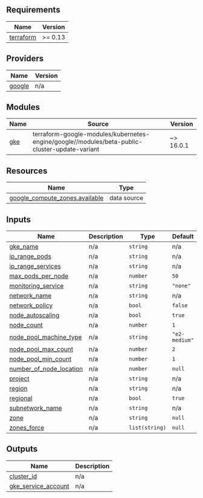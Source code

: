 ## Requirements

| Name | Version |
|------|---------|
| <a name="requirement_terraform"></a> [terraform](#requirement\_terraform) | >= 0.13 |

## Providers

| Name | Version |
|------|---------|
| <a name="provider_google"></a> [google](#provider\_google) | n/a |

## Modules

| Name | Source | Version |
|------|--------|---------|
| <a name="module_gke"></a> [gke](#module\_gke) | terraform-google-modules/kubernetes-engine/google//modules/beta-public-cluster-update-variant | ~> 16.0.1 |

## Resources

| Name | Type |
|------|------|
| [google_compute_zones.available](https://registry.terraform.io/providers/hashicorp/google/latest/docs/data-sources/compute_zones) | data source |

## Inputs

| Name | Description | Type | Default | Required |
|------|-------------|------|---------|:--------:|
| <a name="input_gke_name"></a> [gke\_name](#input\_gke\_name) | n/a | `string` | n/a | yes |
| <a name="input_ip_range_pods"></a> [ip\_range\_pods](#input\_ip\_range\_pods) | n/a | `string` | n/a | yes |
| <a name="input_ip_range_services"></a> [ip\_range\_services](#input\_ip\_range\_services) | n/a | `string` | n/a | yes |
| <a name="input_max_pods_per_node"></a> [max\_pods\_per\_node](#input\_max\_pods\_per\_node) | n/a | `number` | `50` | no |
| <a name="input_monitoring_service"></a> [monitoring\_service](#input\_monitoring\_service) | n/a | `string` | `"none"` | no |
| <a name="input_network_name"></a> [network\_name](#input\_network\_name) | n/a | `string` | n/a | yes |
| <a name="input_network_policy"></a> [network\_policy](#input\_network\_policy) | n/a | `bool` | `false` | no |
| <a name="input_node_autoscaling"></a> [node\_autoscaling](#input\_node\_autoscaling) | n/a | `bool` | `true` | no |
| <a name="input_node_count"></a> [node\_count](#input\_node\_count) | n/a | `number` | `1` | no |
| <a name="input_node_pool_machine_type"></a> [node\_pool\_machine\_type](#input\_node\_pool\_machine\_type) | n/a | `string` | `"e2-medium"` | no |
| <a name="input_node_pool_max_count"></a> [node\_pool\_max\_count](#input\_node\_pool\_max\_count) | n/a | `number` | `2` | no |
| <a name="input_node_pool_min_count"></a> [node\_pool\_min\_count](#input\_node\_pool\_min\_count) | n/a | `number` | `1` | no |
| <a name="input_number_of_node_location"></a> [number\_of\_node\_location](#input\_number\_of\_node\_location) | n/a | `number` | `null` | no |
| <a name="input_project"></a> [project](#input\_project) | n/a | `string` | n/a | yes |
| <a name="input_region"></a> [region](#input\_region) | n/a | `string` | n/a | yes |
| <a name="input_regional"></a> [regional](#input\_regional) | n/a | `bool` | `true` | no |
| <a name="input_subnetwork_name"></a> [subnetwork\_name](#input\_subnetwork\_name) | n/a | `string` | n/a | yes |
| <a name="input_zone"></a> [zone](#input\_zone) | n/a | `string` | `null` | no |
| <a name="input_zones_force"></a> [zones\_force](#input\_zones\_force) | n/a | `list(string)` | `null` | no |

## Outputs

| Name | Description |
|------|-------------|
| <a name="output_cluster_id"></a> [cluster\_id](#output\_cluster\_id) | n/a |
| <a name="output_gke_service_account"></a> [gke\_service\_account](#output\_gke\_service\_account) | n/a |
